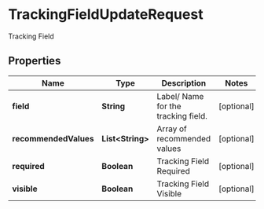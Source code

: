 

# TrackingFieldUpdateRequest

Tracking Field

## Properties

| Name | Type | Description | Notes |
|------------ | ------------- | ------------- | -------------|
|**field** | **String** | Label/ Name for the tracking field. |  [optional] |
|**recommendedValues** | **List&lt;String&gt;** | Array of recommended values |  [optional] |
|**required** | **Boolean** | Tracking Field Required |  [optional] |
|**visible** | **Boolean** | Tracking Field Visible |  [optional] |



